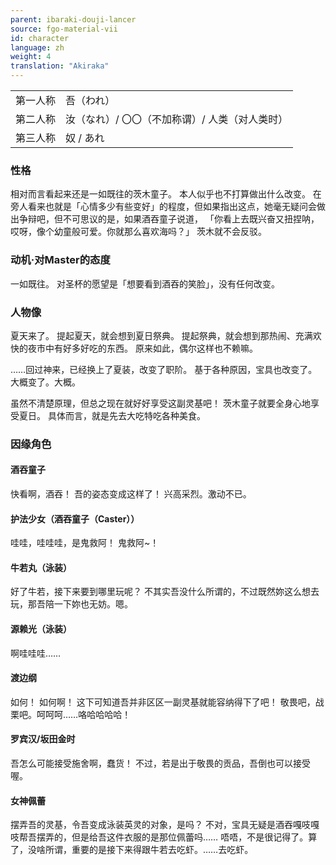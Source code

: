 ```yaml
---
parent: ibaraki-douji-lancer
source: fgo-material-vii
id: character
language: zh
weight: 4
translation: "Akiraka"
---
```


<table>
  <tr><td>第一人称</td><td>吾（われ）</td></tr>
  <tr><td>第二人称</td><td>汝（なれ）/ 〇〇（不加称谓）/ 人类（对人类时）</td></tr>
  <tr><td>第三人称</td><td>奴 / あれ</td></tr>
</table>

### 性格

相对而言看起来还是一如既往的茨木童子。
本人似乎也不打算做出什么改变。
在旁人看来也就是「心情多少有些变好」的程度，但如果指出这点，她毫无疑问会做出争辩吧，但不可思议的是，如果酒吞童子说道，
「你看上去既兴奋又扭捏呐，哎呀，像个幼童般可爱。你就那么喜欢海吗？」
茨木就不会反驳。

### 动机·对Master的态度

一如既往。
对圣杯的愿望是「想要看到酒吞的笑脸」，没有任何改变。

### 人物像

夏天来了。
提起夏天，就会想到夏日祭典。
提起祭典，就会想到那热闹、充满欢快的夜市中有好多好吃的东西。
原来如此，偶尔这样也不赖嘛。

……回过神来，已经换上了夏装，改变了职阶。
基于各种原因，宝具也改变了。大概变了。大概。

虽然不清楚原理，但总之现在就好好享受这副灵基吧！
茨木童子就要全身心地享受夏日。
具体而言，就是先去大吃特吃各种美食。

### 因缘角色

#### 酒吞童子

快看啊，酒吞！
吾的姿态变成这样了！
兴高采烈。激动不已。

#### 护法少女（酒吞童子（Caster））

哇哇，哇哇哇，是鬼救阿！
鬼救阿~！

#### 牛若丸（泳装）

好了牛若，接下来要到哪里玩呢？
不其实吾没什么所谓的，不过既然妳这么想去玩，那吾陪一下妳也无妨。嗯。

#### 源赖光（泳装）

啊哇哇哇……

#### 渡边纲

如何！
如何啊！
这下可知道吾并非区区一副灵基就能容纳得下了吧！
敬畏吧，战栗吧。呵呵呵……咯哈哈哈哈！

#### 罗宾汉/坂田金时

吾怎么可能接受施舍啊，蠢货！
不过，若是出于敬畏的贡品，吾倒也可以接受喔。

#### 女神佩蕾

摆弄吾的灵基，令吾变成泳装英灵的对象，是吗？
不对，宝具无疑是酒吞嘎吱嘎吱帮吾摆弄的，但是给吾这件衣服的是那位佩蕾吗……
唔唔，不是很记得了。算了，没啥所谓，重要的是接下来得跟牛若去吃虾。……去吃虾。
